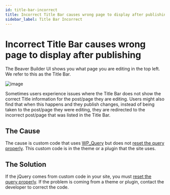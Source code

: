 ```yaml
---
id: title-bar-incorrect
title: Incorrect Title Bar causes wrong page to display after publishing
sidebar_label: Title Bar Incorrect
---
```


# Incorrect Title Bar causes wrong page to display after publishing
The Beaver Builder UI shows you what page you are editing in the top left.  We refer to this as the Title Bar.  

![image](https://user-images.githubusercontent.com/2265866/147609683-3bee39b3-b3e8-47bc-9bdf-6541f8f8e704.png)

Sometimes users experience issues where the Title Bar does not show the correct Title information for the post/page they are editing. Users might also find that when this happens and they publish changes, instead of being taken to the post/page they were editing, they are redirected to the incorrect post/page that was listed in the Title Bar.

## The Cause
The cause is custom code that uses [WP_Query](https://developer.wordpress.org/reference/classes/wp_query/) but does not [reset the query properly](https://developer.wordpress.org/reference/classes/wp_query/#usage). This custom code is in the theme or a plugin that the site uses.

## The Solution
If the jQuery comes from custom code in your site, you must [reset the query properly](https://developer.wordpress.org/reference/classes/wp_query/#more-information). If the problem is coming from a theme or plugin, contact the developer to correct the code.
